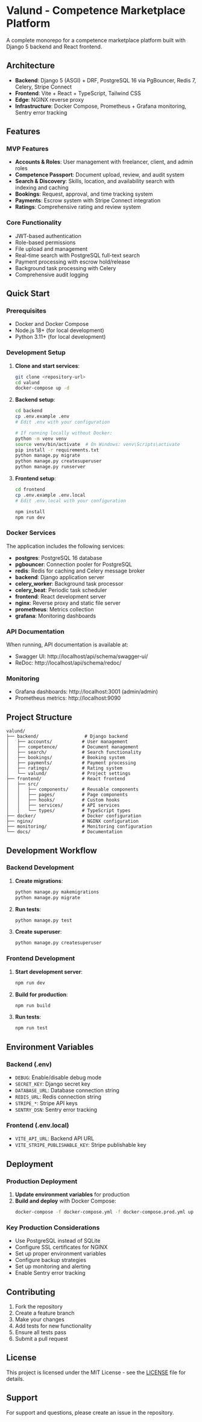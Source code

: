 # Valund - Competence Marketplace Platform

A complete monorepo for a competence marketplace platform built with Django 5 backend and React frontend.

## Architecture

- **Backend**: Django 5 (ASGI) + DRF, PostgreSQL 16 via PgBouncer, Redis 7, Celery, Stripe Connect
- **Frontend**: Vite + React + TypeScript, Tailwind CSS
- **Edge**: NGINX reverse proxy
- **Infrastructure**: Docker Compose, Prometheus + Grafana monitoring, Sentry error tracking

## Features

### MVP Features
- **Accounts & Roles**: User management with freelancer, client, and admin roles
- **Competence Passport**: Document upload, review, and audit system
- **Search & Discovery**: Skills, location, and availability search with indexing and caching
- **Bookings**: Request, approval, and time tracking system
- **Payments**: Escrow system with Stripe Connect integration
- **Ratings**: Comprehensive rating and review system

### Core Functionality
- JWT-based authentication
- Role-based permissions
- File upload and management
- Real-time search with PostgreSQL full-text search
- Payment processing with escrow hold/release
- Background task processing with Celery
- Comprehensive audit logging

## Quick Start

### Prerequisites
- Docker and Docker Compose
- Node.js 18+ (for local development)
- Python 3.11+ (for local development)

### Development Setup

1. **Clone and start services**:
   ```bash
   git clone <repository-url>
   cd valund
   docker-compose up -d
   ```

2. **Backend setup**:
   ```bash
   cd backend
   cp .env.example .env
   # Edit .env with your configuration
   
   # If running locally without Docker:
   python -m venv venv
   source venv/bin/activate  # On Windows: venv\Scripts\activate
   pip install -r requirements.txt
   python manage.py migrate
   python manage.py createsuperuser
   python manage.py runserver
   ```

3. **Frontend setup**:
   ```bash
   cd frontend
   cp .env.example .env.local
   # Edit .env.local with your configuration
   
   npm install
   npm run dev
   ```

### Docker Services

The application includes the following services:

- **postgres**: PostgreSQL 16 database
- **pgbouncer**: Connection pooler for PostgreSQL
- **redis**: Redis for caching and Celery message broker
- **backend**: Django application server
- **celery_worker**: Background task processor
- **celery_beat**: Periodic task scheduler
- **frontend**: React development server
- **nginx**: Reverse proxy and static file server
- **prometheus**: Metrics collection
- **grafana**: Monitoring dashboards

### API Documentation

When running, API documentation is available at:
- Swagger UI: http://localhost/api/schema/swagger-ui/
- ReDoc: http://localhost/api/schema/redoc/

### Monitoring

- Grafana dashboards: http://localhost:3001 (admin/admin)
- Prometheus metrics: http://localhost:9090

## Project Structure

```
valund/
├── backend/                 # Django backend
│   ├── accounts/           # User management
│   ├── competence/         # Document management
│   ├── search/             # Search functionality
│   ├── bookings/           # Booking system
│   ├── payments/           # Payment processing
│   ├── ratings/            # Rating system
│   └── valund/             # Project settings
├── frontend/               # React frontend
│   ├── src/
│   │   ├── components/     # Reusable components
│   │   ├── pages/          # Page components
│   │   ├── hooks/          # Custom hooks
│   │   ├── services/       # API services
│   │   └── types/          # TypeScript types
├── docker/                 # Docker configuration
├── nginx/                  # NGINX configuration
├── monitoring/             # Monitoring configuration
└── docs/                   # Documentation

```

## Development Workflow

### Backend Development

1. **Create migrations**:
   ```bash
   python manage.py makemigrations
   python manage.py migrate
   ```

2. **Run tests**:
   ```bash
   python manage.py test
   ```

3. **Create superuser**:
   ```bash
   python manage.py createsuperuser
   ```

### Frontend Development

1. **Start development server**:
   ```bash
   npm run dev
   ```

2. **Build for production**:
   ```bash
   npm run build
   ```

3. **Run tests**:
   ```bash
   npm run test
   ```

## Environment Variables

### Backend (.env)
- `DEBUG`: Enable/disable debug mode
- `SECRET_KEY`: Django secret key
- `DATABASE_URL`: Database connection string
- `REDIS_URL`: Redis connection string
- `STRIPE_*`: Stripe API keys
- `SENTRY_DSN`: Sentry error tracking

### Frontend (.env.local)
- `VITE_API_URL`: Backend API URL
- `VITE_STRIPE_PUBLISHABLE_KEY`: Stripe publishable key

## Deployment

### Production Deployment

1. **Update environment variables** for production
2. **Build and deploy** with Docker Compose:
   ```bash
   docker-compose -f docker-compose.yml -f docker-compose.prod.yml up -d
   ```

### Key Production Considerations

- Use PostgreSQL instead of SQLite
- Configure SSL certificates for NGINX
- Set up proper environment variables
- Configure backup strategies
- Set up monitoring and alerting
- Enable Sentry error tracking

## Contributing

1. Fork the repository
2. Create a feature branch
3. Make your changes
4. Add tests for new functionality
5. Ensure all tests pass
6. Submit a pull request

## License

This project is licensed under the MIT License - see the [LICENSE](LICENSE) file for details.

## Support

For support and questions, please create an issue in the repository.